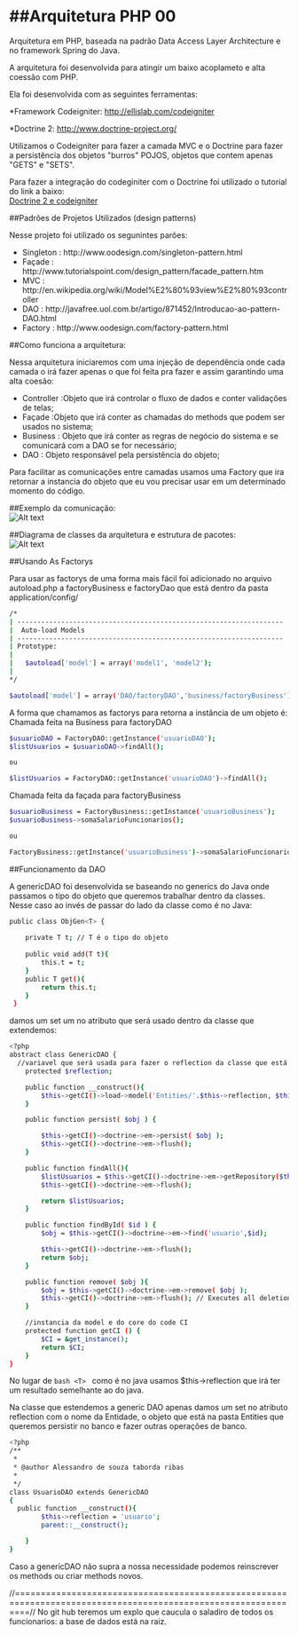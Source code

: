 ##Arquitetura PHP 00
================
Arquitetura em PHP, baseada na padrão Data Access Layer Architecture e no framework Spring do Java.

A arquitetura foi desenvolvida para atingir um baixo acoplameto e alta coessão com PHP.

Ela foi desenvolvida com as seguintes ferramentas:

*Framework Codeigniter: http://ellislab.com/codeigniter

*Doctrine 2: http://www.doctrine-project.org/

Utilizamos o Codeigniter para fazer a camada MVC e o Doctrine para fazer a persistência dos objetos "burros" POJOS, objetos que contem apenas "GETS" e "SETS".

Para fazer a integração do codeginiter com o Doctrine foi utilizado o tutorial do link a baixo:
<br>
<a href="http://imasters.com.br/artigo/25199/codeigniter/como-realizar-a-integracao-do-codeigniter-com-doctrine-2/" target="_black">Doctrine 2 e codeigniter</a>

##Padrões de Projetos Utilizados (design patterns)

Nesse projeto foi utilizado os segunintes parões:
<ul>
  <li>Singleton : http://www.oodesign.com/singleton-pattern.html</li>
  <li>Façade : http://www.tutorialspoint.com/design_pattern/facade_pattern.htm</li>
  <li>MVC : http://en.wikipedia.org/wiki/Model%E2%80%93view%E2%80%93controller</li>
  <li>DAO : http://javafree.uol.com.br/artigo/871452/Introducao-ao-pattern-DAO.html</li>
  <li>Factory : http://www.oodesign.com/factory-pattern.html</li>
</ul>

##Como funciona a arquitetura:
<p>
  Nessa arquitetura iniciaremos com uma injeção de dependência onde cada camada o irá fazer apenas o que foi feita pra 
  fazer e assim garantindo uma alta coesão:
</p>

<p>

<ul>
  <li>Controller :Objeto que irá controlar o fluxo de dados e conter validações de telas;</li>
  <li>Façade :Objeto que irá conter as chamadas do methods que podem ser usados no sistema;</li>
  <li>Business : Objeto que irá conter as regras de negócio do sistema e se comunicará com a DAO se for necessário;</li>
  <li> DAO : Objeto responsável pela persistência do objeto;</li>
</ul>

</p>  

<p>
  Para facilitar as comunicações entre camadas usamos uma Factory que ira retornar a instancia do objeto que eu vou precisar
  usar em um determinado momento do código.
</p>

##Exemplo da comunicação:
<br>
![Alt text](/Calcular%20Salarios.jpg "Diagrama de sequencia")

##Diagrama de classes da arquitetura e estrutura de pacotes:
<br>
![Alt text](/Class%20Architecture.jpg "Diagrama de classes arquitetura")

##Usando As Factorys

Para usar as factorys de uma forma mais fácil foi adicionado no arquivo autoload.php a factoryBusiness e factoryDao que está dentro da pasta application/config/

```bash
/*
| -------------------------------------------------------------------
|  Auto-load Models
| -------------------------------------------------------------------
| Prototype:
|
|	$autoload['model'] = array('model1', 'model2');
|
*/

$autoload['model'] = array('DAO/factoryDAO','business/factoryBusiness');
```
A forma que chamamos as factorys para retorna a instância de um objeto é:
<br />
Chamada feita na Business para factoryDAO

```bash		
$usuarioDAO = FactoryDAO::getInstance('usuarioDAO');
$listUsuarios = $usuarioDAO->findAll();

ou		

$listUsuarios = FactoryDAO::getInstance('usuarioDAO')->findAll();
```

Chamada feita da façada para factoryBusiness
<br />

```bash
$usuarioBusiness = FactoryBusiness::getInstance('usuarioBusiness');
$usuarioBusiness->somaSalarioFuncionarios();

ou

FactoryBusiness::getInstance('usuarioBusiness')->somaSalarioFuncionarios();
```


##Funcionamento da DAO

A  genericDAO foi desenvolvida se baseando no generics do Java onde passamos o tipo do objeto que queremos trabalhar dentro da classes.
Nesse caso ao invés de passar do lado da classe como é no Java:

```bash
public class ObjGen<T> {
 
    private T t; // T é o tipo do objeto
    
    public void add(T t){
        this.t = t;
    }
    public T get(){
        return this.t;
    }
 }
```
damos um set um no atributo que será usado dentro da classe que extendemos:

```bash
<?php
abstract class GenericDAO {
  //variavel que será usada para fazer o reflection da classe que está sendo trabalhada
	protected $reflection;

	public function __construct(){
		$this->getCI()->load->model('Entities/'.$this->reflection, $this->reflection );
	}

	public function persist( $obj ) {

		$this->getCI()->doctrine->em->persist( $obj );
		$this->getCI()->doctrine->em->flush();
	}

	public function findAll(){
		$listUsuarios = $this->getCI()->doctrine->em->getRepository($this->reflection)->findAll();
		$this->getCI()->doctrine->em->flush();

		return $listUsuarios;
	}

	public function findById( $id ) {
		$obj = $this->getCI()->doctrine->em->find('usuario',$id);

		$this->getCI()->doctrine->em->flush();
		return $obj;
	}

	public function remove( $obj ){
		$obj = $this->getCI()->doctrine->em->remove( $obj );
		$this->getCI()->doctrine->em->flush(); // Executes all deletions.
	}

	//instancia da model e do core do code CI
	protected function getCI () {
		$CI = &get_instance();
		return $CI;
	}
}
```
No lugar de ```bash <T> ``` como é no java usamos $this->reflection que irá ter um resultado semelhante ao do java.

Na classe que estendemos a generic DAO apenas damos um set no atributo reflection com o nome da Entidade, o objeto que está na pasta Entities que queremos persistir no banco e fazer outras operações de banco.

```bash
<?php
/**
 * 
 * @author Alessandro de souza taborda ribas
 *
 */
class UsuarioDAO extends GenericDAO
{
  public function __construct(){
		$this->reflection = 'usuario';
		parent::__construct();

	}	
}
```
Caso a genericDAO não supra a nossa necessidade podemos reinscrever os methods ou criar methods novos.

//===============================================================================================================//
No git hub teremos um explo que caucula o saladiro de todos os funcionarios:
a base de dados está na raiz.

